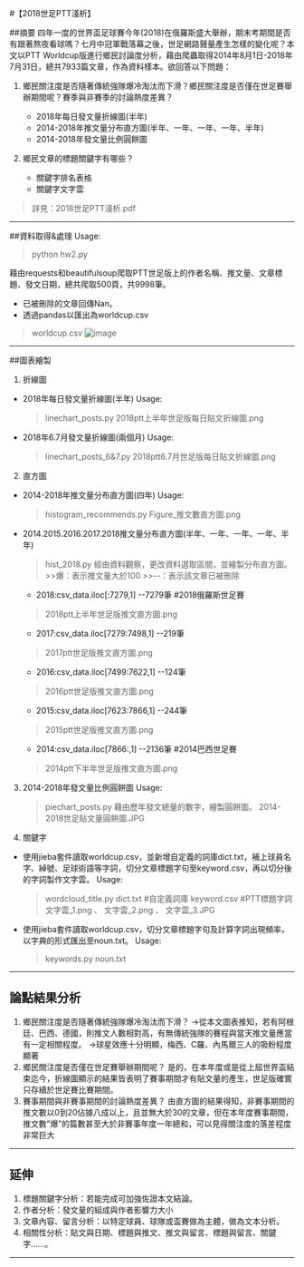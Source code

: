 #【2018世足PTT淺析】

##摘要
四年一度的世界盃足球賽今年(2018)在俄羅斯盛大舉辦，期末考期間是否有跟著熬夜看球嗎？七月中冠軍戰落幕之後，世足網路聲量產生怎樣的變化呢？本文以PTT Worldcup版進行鄉民討論度分析，藉由爬蟲取得2014年8月1日-2018年7月31日，總共7933篇文章，作為資料樣本。欲回答以下問題：

1. 鄉民關注度是否隨著傳統強隊爆冷淘汰而下滑？鄉民關注度是否僅在世足賽舉辦期間呢？賽季與非賽季的討論熱度差異？
    - 2018年每日發文量折線圖(半年)
    - 2014-2018年推文量分布直方圖(半年、一年、一年、一年、半年)
    - 2014-2018年發文量比例圓餅圖

2. 鄉民文章的標題關鍵字有哪些？
    - 關鍵字排名表格
    - 關鍵字文字雲

> 詳見：2018世足PTT淺析.pdf

-----

##資料取得&處理
Usage:
> python hw2.py

藉由requests和beautifulsoup爬取PTT世足版上的作者名稱、推文量、文章標題、發文日期，總共爬取500頁，共9998筆。
- 已被刪除的文章回傳Nan。
- 透過pandas以匯出為worldcup.csv
> worldcup.csv
![image](http://github.com/b54041106/PTTWorldCup---2018-/raw/master/表格預覽圖.JPG)

-----

##圖表繪製
1.  折線圖
- 2018年每日發文量折線圖(半年)
    Usage:
    > linechart_posts.py
    > 2018ptt上半年世足版每日貼文折線圖.png

- 2018年6.7月發文量折線圖(兩個月)
    Usage:
    > linechart_posts_6&7.py
    > 2018ptt6.7月世足版每日貼文折線圖.png

2. 直方圖
- 2014-2018年推文量分布直方圖(四年)
    Usage:
    > histogram_recommends.py
    > Figure_推文數直方圖.png

- 2014.2015.2016.2017.2018推文量分布直方圖(半年、一年、一年、一年、半年)
    > hist_2018.py 
    經由資料觀察，更改資料選取區間，並繪製分布直方圖。
        >>爆：表示推文量大於100
        >>--：表示該文章已被刪除
    - 2018:csv_data.iloc[:7279,1]     --7279筆 #2018俄羅斯世足賽
    > 2018ptt上半年世足版推文直方圖.png
    - 2017:csv_data.iloc[7279:7498,1] --219筆
    > 2017ptt世足版推文直方圖.png
    - 2016:csv_data.iloc[7499:7622,1] --124筆
    > 2016ptt世足版推文直方圖.png
    - 2015:csv_data.iloc[7623:7866,1] --244筆
    > 2015ptt世足版推文直方圖.png
    - 2014:csv_data.iloc[7866:,1]     --2136筆 #2014巴西世足賽
    > 2014ptt下半年世足版推文直方圖.png

3. 2014-2018年發文量比例圓餅圖
    Usage:
    >piechart_posts.py
        藉由歷年發文總量的數字，繪製圓餅圖。
    >2014-2018世足貼文量圓餅圖.JPG

4.  關鍵字
- 使用jieba套件讀取worldcup.csv，並新增自定義的詞庫dict.txt，補上球員名字、綽號、足球術語等字詞，切分文章標題字句至keyword.csv，再以切分後的字詞製作文字雲。
    Usage:
    > wordcloud_title.py 
    > dict.txt     #自定義詞庫
    > keyword.csv  #PTT標題字詞
    > 文字雲_1.png 、 文字雲_2.png 、 文字雲_3.JPG

- 使用jieba套件讀取worldcup.csv，切分文章標題字句及計算字詞出現頻率，以字典的形式匯出至noun.txt。
    Usage:
    > keywords.py
    > noun.txt

---

## 論點結果分析
1.	鄉民關注度是否隨著傳統強隊爆冷淘汰而下滑？
→從本文圖表推知，若有阿根廷、巴西、德國，則推文人數相對高，有無傳統強隊的賽程與當天推文量應當有一定相關程度。
→球星效應十分明顯，梅西、C羅、內馬爾三人的吸粉程度顯著
2.	鄉民關注度是否僅在世足賽舉辦期間呢？
是的，在本年度或是從上屆世界盃結束迄今，折線圖顯示的結果皆表明了賽事期間才有貼文量的產生，世足版確實只存續於世足賽比賽期間。
3.	賽事期間與非賽事期間的討論熱度差異？
由直方圖的結果得知，非賽事期間的推文數以0到20佔據八成以上，且並無大於30的文章，但在本年度賽事期間，推文數”爆”的篇數甚至大於非賽事年度一年總和，可以見得關注度的落差程度非常巨大

---

## 延伸
1.	標題關鍵字分析：若能完成可加強佐證本文結論。
2.	作者分析：發文量的組成與作者影響力大小
3.	文章內容、留言分析：以特定球員、球隊或盃賽做為主體，做為文本分析。
4.	相關性分析：貼文與日期、標題與推文、推文與留言、標題與留言、關鍵字……。

---
